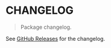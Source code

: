 # CHANGELOG

> Package changelog.

See [GitHub Releases](https://github.com/stdlib-js/constants-uint32-max/releases) for the changelog.